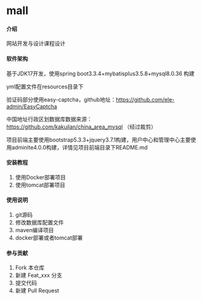 # mall

#### 介绍
网站开发与设计课程设计

#### 软件架构
基于JDK17开发，使用spring boot3.3.4+mybatisplus3.5.8+mysql8.0.36 构建

yml配置文件在resources目录下

验证码部分使用easy-captcha，github地址：https://github.com/ele-admin/EasyCaptcha

中国地址行政区划数据库数据来源：https://github.com/kakuilan/china_area_mysql
（经过裁剪）

项目前端主要使用bootstrap5.3.3+jquery3.7.1构建，用户中心和管理中心主要使用adminlte4.0.0构建，详情见项目前端目录下README.md

#### 安装教程

1.  使用Docker部署项目
2.  使用tomcat部署项目

#### 使用说明

1. git源码
2. 修改数据库配置文件
3. maven编译项目
4. docker部署或者tomcat部署

#### 参与贡献

1.  Fork 本仓库
2.  新建 Feat_xxx 分支
3.  提交代码
4.  新建 Pull Request